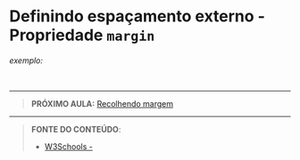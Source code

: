 # Definindo espaçamento externo - Propriedade `margin`





###### exemplo:

``` css
```





***

> **PRÓXIMO AULA:** [Recolhendo margem](../5.2-recolher-margin)

***


> **FONTE DO CONTEÚDO**:
>
> - [W3Schools - ]()
